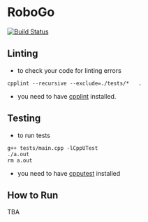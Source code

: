 # RoboGo

[![Build Status](https://travis-ci.com/Kareem-Emad/RoboGo.svg?token=ensmVBcwHV9ec6ob8Yqq&branch=master)](https://travis-ci.com/Kareem-Emad/RoboGo)

## Linting

- to check your code for linting errors

```shell
cpplint --recursive --exclude=./tests/*   .
```

- you need to have [cpplint](https://github.com/cpplint/cpplint) installed.

## Testing

- to run tests

```shell
g++ tests/main.cpp -lCppUTest
./a.out
rm a.out
```

- you need to have [cpputest](https://cpputest.github.io/manual.html) installed

## How to Run

TBA
